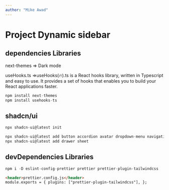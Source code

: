 ```yaml
---
author: "Mike Awad"
---
```


# Project Dynamic sidebar

## dependencies Libraries

next-themes => Dark mode

useHooks.ts =>useHooks(🔥).ts is a React hooks library, written in Typescript and easy to use. It provides a set of hooks that enables you to build your React applications faster.

```js
npm install next-themes
npm install usehooks-ts
```

## shadcn/ui

```js
npx shadcn-ui@latest init

npx shadcn-ui@latest add button accordion avatar dropdown-menu navigation-menu popover separator
npx shadcn-ui@latest add drawer sheet
```

## devDependencies Libraries

```js
npm i -D eslint-config-prettier prettier prettier-plugin-tailwindcss
```

```html
<header>prettier.config.js</header>
module.exports = { plugins: ["prettier-plugin-tailwindcss"], };
```
